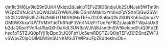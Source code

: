 dm1lc3M6Ly9ld29nSUNKMklqb2dJaklpTEFvZ0lDSndjeUk2SUNJek5WTm9hWEpzZVNJc0NpQWdJbUZrWkNJNklDSmhMbk4xYm0xcFpYSXVlSGw2SWl3S0lDQWljRzl5ZENJNklEUTNORGMxTEFvZ0lDSnBaQ0k2SUNKbE5qQmpZVGM0WXkxa1lUVTVMVFJoTkRNdFltVm1NUzFrTUdFeFl6ZzJaak15TWpJaUxBb2dJQ0poYVdRaU9pQXhOaXdLSUNBaWJtVjBJam9nSW5keklpd0tJQ0FpZEhsd1pTSTZJQ0p1YjI1bElpd0tJQ0FpYUc5emRDSTZJQ0lpTEFvZ0lDSndZWFJvSWpvZ0lpOGlMQW9nSUNKMGJITWlPaUFpZEd4eklncDk=
